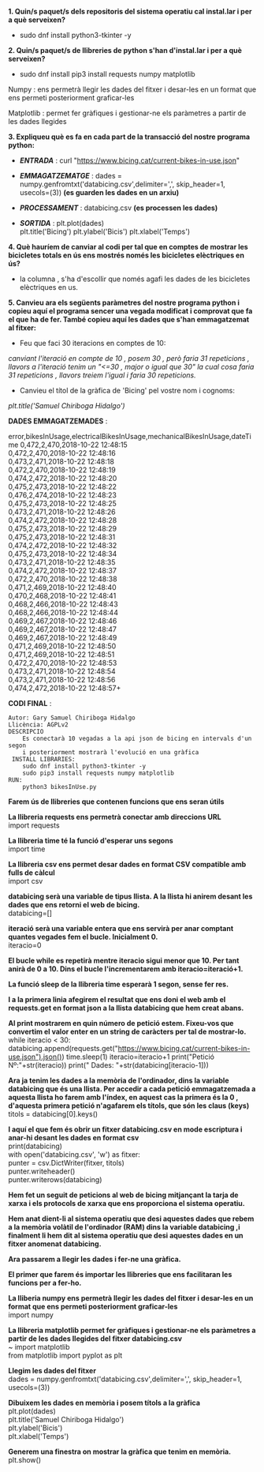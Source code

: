 **1. Quin/s paquet/s dels repositoris del sistema operatiu cal instal.lar i per a què serveixen?**

- sudo dnf install python3-tkinter -y

**2. Quin/s paquet/s de llibreries de python s'han d'instal.lar i per a què serveixen?**

- sudo dnf install pip3 install requests numpy matplotlib

Numpy : ens permetrà llegir les dades del fitxer i desar-les en un format que ens permeti posteriorment graficar-les

Matplotlib : permet fer gràfiques i gestionar-ne els paràmetres a partir de les dades llegides

**3. Expliqueu què es fa en cada part de la transacció del nostre programa python:**

- **_ENTRADA_** : curl "https://www.bicing.cat/current-bikes-in-use.json"

- **_EMMAGATZEMATGE_** : dades = numpy.genfromtxt('databicing.csv',delimiter=',', skip_header=1, usecols=(3)) **(es guarden les dades en un arxiu)**

- **_PROCESSAMENT_** : databicing.csv	**(es processen les dades)**

- **_SORTIDA_** : plt.plot(dades)	
		  plt.title('Bicing')
		  plt.ylabel('Bicis')
		  plt.xlabel('Temps')


**4. Què hauríem de canviar al codi per tal que en comptes de mostrar les bicicletes totals en ús ens mostrés només les bicicletes elèctriques en ús?**

- la columna , s'ha d'escollir que només agafi les dades de les bicicletes elèctriques en us.

**5. Canvieu ara els següents paràmetres del nostre programa python i copieu aquí el programa sencer una vegada modificat i comprovat que fa el que ha de fer. També copieu aquí les dades que s'han emmagatzemat al fitxer:**

- Feu que faci 30 iteracions en comptes de 10: 

*canviant l'iteració en compte de 10 , posem 30 , però faria 31 repeticions , llavors a l'iteració tenim un "<=30 , major o igual que 30" la cual cosa faria 31 repeticions , llavors treiem l'igual i faria 30 repeticions.*

- Canvieu el títol de la gràfica de 'Bicing' pel vostre nom i cognoms:

*plt.title('Samuel Chiriboga Hidalgo')*


**DADES EMMAGATZEMADES** : 

error,bikesInUsage,electricalBikesInUsage,mechanicalBikesInUsage,dateTime
0,472,2,470,2018-10-22 12:48:15  
0,472,2,470,2018-10-22 12:48:16  
0,473,2,471,2018-10-22 12:48:18  
0,472,2,470,2018-10-22 12:48:19  
0,474,2,472,2018-10-22 12:48:20  
0,475,2,473,2018-10-22 12:48:22  
0,476,2,474,2018-10-22 12:48:23  
0,475,2,473,2018-10-22 12:48:25  
0,473,2,471,2018-10-22 12:48:26  
0,474,2,472,2018-10-22 12:48:28  
0,475,2,473,2018-10-22 12:48:29  
0,475,2,473,2018-10-22 12:48:31  
0,474,2,472,2018-10-22 12:48:32  
0,475,2,473,2018-10-22 12:48:34  
0,473,2,471,2018-10-22 12:48:35  
0,474,2,472,2018-10-22 12:48:37  
0,472,2,470,2018-10-22 12:48:38  
0,471,2,469,2018-10-22 12:48:40  
0,470,2,468,2018-10-22 12:48:41  
0,468,2,466,2018-10-22 12:48:43  
0,468,2,466,2018-10-22 12:48:44  
0,469,2,467,2018-10-22 12:48:46  
0,469,2,467,2018-10-22 12:48:47  
0,469,2,467,2018-10-22 12:48:49  
0,471,2,469,2018-10-22 12:48:50  
0,471,2,469,2018-10-22 12:48:51  
0,472,2,470,2018-10-22 12:48:53  
0,473,2,471,2018-10-22 12:48:54  
0,473,2,471,2018-10-22 12:48:56  
0,474,2,472,2018-10-22 12:48:57+  


**CODI FINAL** : 


 	Autor: Gary Samuel Chiriboga Hidalgo  				 
 	Llicència: AGPLv2                                                          
 	DESCRIPCIO                                                                 
 	 	Es conectarà 10 vegadas a la api json de bicing en intervals d'un segon 
 	 	i posteriorment mostrarà l'evolució en una gràfica                       
	 INSTALL LIBRARIES:                                                       
 		sudo dnf install python3-tkinter -y                                      
   		sudo pip3 install requests numpy matplotlib                              
	RUN:									      
 	 	python3 bikesInUse.py                                                    



**Farem ús de llibreries que contenen funcions que ens seran útils**  
	 
**La llibreria requests ens permetrà conectar amb direccions URL**  
	import requests
	
**La llibreria time té la funció d'esperar uns segons**  
	import time
	
**La llibreria csv ens permet desar dades en format CSV compatible amb fulls de càlcul**  
	import csv
	
**databicing serà una variable de tipus llista. A la llista hi anirem desant les dades que ens retorni el web de bicing.**  
	databicing=[]
	
**iteració serà una variable entera que ens servirà per anar comptant quantes vegades fem el bucle. Inicialment 0.**  
	iteracio=0
	
**El bucle while es repetirà mentre iteracio sigui menor que 10. Per tant anirà de 0 a 10. Dins el bucle l'incrementarem amb iteracio=iteració+1.**  
	
**La funció sleep de la llibreria time esperarà 1 segon, sense fer res.**  
	
**I a la primera linia afegirem el resultat que ens doni el web amb el requests.get en format json a la llista databicing que hem creat abans.**  
	
**Al print mostrarem en quin número de petició estem. Fixeu-vos que convertim el valor enter en un string de caràcters per tal de mostrar-lo.**    
	while iteracio < 30:
		databicing.append(requests.get("https://www.bicing.cat/current-bikes-in-use.json").json())
		time.sleep(1)
		iteracio=iteracio+1
		print("Petició Nº:"+str(iteracio))
		print("  Dades: "+str(databicing[iteracio-1]))
	
**Ara ja tenim les dades a la memòria de l'ordinador, dins la variable databicing que és una llista. Per accedir a cada petició emmagatzemada a aquesta llista ho farem amb l'índex, en aquest cas la primera és la 0 , d'aquesta primera petició n'agafarem els títols, que són les claus (keys)**  
	titols = databicing[0].keys()

**I aquí el que fem és obrir un fitxer databicing.csv en mode escriptura i anar-hi desant les dades en format csv**  
	print(databicing)  
	with open('databicing.csv', 'w') as fitxer:  
    	punter = csv.DictWriter(fitxer, titols)  
    	punter.writeheader()  
    	punter.writerows(databicing)  

**Hem fet un seguit de peticions al web de bicing mitjançant la tarja de xarxa i els protocols de xarxa que ens proporciona el sistema operatiu.**  

**Hem anat dient-li al sistema operatiu que desi aquestes dades que rebem a la memòria volàtil de l'ordinador (RAM) dins la variable databicing ,i finalment li hem dit al sistema operatiu que desi aquestes dades en un fitxer anomenat databicing.**  
	
**Ara passarem a llegir les dades i fer-ne una gràfica.**  
	
**El primer que farem és importar les llibreries que ens facilitaran les funcions per a fer-ho.**  

**La lliberia numpy ens permetrà llegir les dades del fitxer i desar-les en un format que ens permeti posteriorment graficar-les**  
	import numpy
	
**La llibreria matplotlib permet fer gràfiques i gestionar-ne els paràmetres a partir de les dades llegides del fitxer databicing.csv**  
	~ import matplotlib  
	from matplotlib import pyplot as plt  
	
**Llegim les dades del fitxer**  
	dades = numpy.genfromtxt('databicing.csv',delimiter=',', skip_header=1, usecols=(3))  
	
**Dibuixem les dades en memòria i posem títols a la gràfica**  
		plt.plot(dades)  
		plt.title('Samuel Chiriboga Hidalgo')  
		plt.ylabel('Bicis')  
		plt.xlabel('Temps')  
	
**Generem una finestra on mostrar la gràfica que tenim en memòria.**  
		plt.show()
	
	
	
